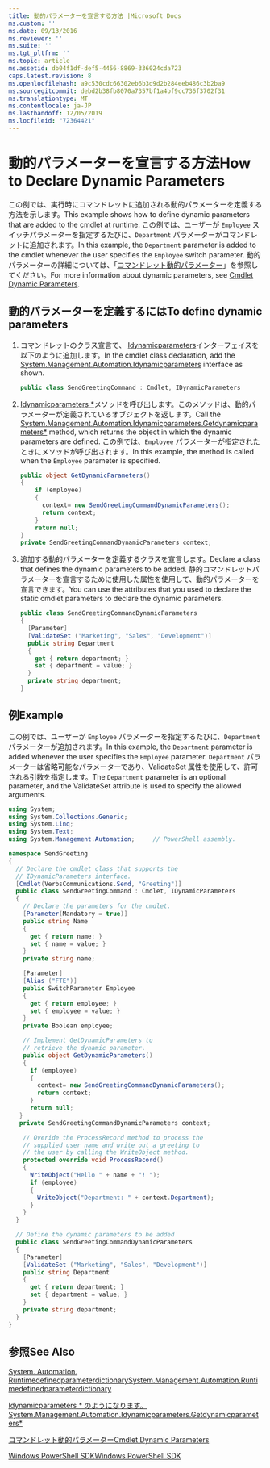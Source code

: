 ```yaml
---
title: 動的パラメーターを宣言する方法 |Microsoft Docs
ms.custom: ''
ms.date: 09/13/2016
ms.reviewer: ''
ms.suite: ''
ms.tgt_pltfrm: ''
ms.topic: article
ms.assetid: db04f1df-def5-4456-8869-336024cda723
caps.latest.revision: 8
ms.openlocfilehash: a9c530cdc66302eb6b3d9d2b284eeb486c3b2ba9
ms.sourcegitcommit: debd2b38fb8070a7357bf1a4bf9cc736f3702f31
ms.translationtype: MT
ms.contentlocale: ja-JP
ms.lasthandoff: 12/05/2019
ms.locfileid: "72364421"
---
```

# <a name="how-to-declare-dynamic-parameters"></a><span data-ttu-id="0aaee-102">動的パラメーターを宣言する方法</span><span class="sxs-lookup"><span data-stu-id="0aaee-102">How to Declare Dynamic Parameters</span></span>

<span data-ttu-id="0aaee-103">この例では、実行時にコマンドレットに追加される動的パラメーターを定義する方法を示します。</span><span class="sxs-lookup"><span data-stu-id="0aaee-103">This example shows how to define dynamic parameters that are added to the cmdlet at runtime.</span></span> <span data-ttu-id="0aaee-104">この例では、ユーザーが `Employee` スイッチパラメーターを指定するたびに、`Department` パラメーターがコマンドレットに追加されます。</span><span class="sxs-lookup"><span data-stu-id="0aaee-104">In this example, the `Department` parameter is added to the cmdlet whenever the user specifies the `Employee` switch parameter.</span></span> <span data-ttu-id="0aaee-105">動的パラメーターの詳細については、「[コマンドレット動的パラメーター](./cmdlet-dynamic-parameters.md)」を参照してください。</span><span class="sxs-lookup"><span data-stu-id="0aaee-105">For more information about dynamic parameters, see [Cmdlet Dynamic Parameters](./cmdlet-dynamic-parameters.md).</span></span>

## <a name="to-define-dynamic-parameters"></a><span data-ttu-id="0aaee-106">動的パラメーターを定義するには</span><span class="sxs-lookup"><span data-stu-id="0aaee-106">To define dynamic parameters</span></span>

1. <span data-ttu-id="0aaee-107">コマンドレットのクラス宣言で、 [Idynamicparameters](/dotnet/api/System.Management.Automation.IDynamicParameters)インターフェイスを以下のように追加します。</span><span class="sxs-lookup"><span data-stu-id="0aaee-107">In the cmdlet class declaration, add the [System.Management.Automation.Idynamicparameters](/dotnet/api/System.Management.Automation.IDynamicParameters) interface as shown.</span></span>

   ```csharp
   public class SendGreetingCommand : Cmdlet, IDynamicParameters
   ```

2. <span data-ttu-id="0aaee-108">[Idynamicparameters \*](/dotnet/api/System.Management.Automation.IDynamicParameters.GetDynamicParameters)メソッドを呼び出します。このメソッドは、動的パラメーターが定義されているオブジェクトを返します。</span><span class="sxs-lookup"><span data-stu-id="0aaee-108">Call the [System.Management.Automation.Idynamicparameters.Getdynamicparameters\*](/dotnet/api/System.Management.Automation.IDynamicParameters.GetDynamicParameters) method, which returns the object in which the dynamic parameters are defined.</span></span> <span data-ttu-id="0aaee-109">この例では、`Employee` パラメーターが指定されたときにメソッドが呼び出されます。</span><span class="sxs-lookup"><span data-stu-id="0aaee-109">In this example, the method is called when the `Employee` parameter is specified.</span></span>

   ```csharp
   public object GetDynamicParameters()
   {
       if (employee)
       {
         context= new SendGreetingCommandDynamicParameters();
         return context;
       }
       return null;
   }
   private SendGreetingCommandDynamicParameters context;
   ```

3. <span data-ttu-id="0aaee-110">追加する動的パラメーターを定義するクラスを宣言します。</span><span class="sxs-lookup"><span data-stu-id="0aaee-110">Declare a class that defines the dynamic parameters to be added.</span></span> <span data-ttu-id="0aaee-111">静的コマンドレットパラメーターを宣言するために使用した属性を使用して、動的パラメーターを宣言できます。</span><span class="sxs-lookup"><span data-stu-id="0aaee-111">You can use the attributes that you used to declare the static cmdlet parameters to declare the dynamic parameters.</span></span>

   ```csharp
   public class SendGreetingCommandDynamicParameters
   {
     [Parameter]
     [ValidateSet ("Marketing", "Sales", "Development")]
     public string Department
     {
       get { return department; }
       set { department = value; }
     }
     private string department;
   }
   ```

## <a name="example"></a><span data-ttu-id="0aaee-112">例</span><span class="sxs-lookup"><span data-stu-id="0aaee-112">Example</span></span>

<span data-ttu-id="0aaee-113">この例では、ユーザーが `Employee` パラメーターを指定するたびに、`Department` パラメーターが追加されます。</span><span class="sxs-lookup"><span data-stu-id="0aaee-113">In this example, the `Department` parameter is added whenever the user specifies the `Employee` parameter.</span></span> <span data-ttu-id="0aaee-114">`Department` パラメーターは省略可能なパラメーターであり、ValidateSet 属性を使用して、許可される引数を指定します。</span><span class="sxs-lookup"><span data-stu-id="0aaee-114">The `Department` parameter is an optional parameter, and the ValidateSet attribute is used to specify the allowed arguments.</span></span>

```csharp
using System;
using System.Collections.Generic;
using System.Linq;
using System.Text;
using System.Management.Automation;     // PowerShell assembly.

namespace SendGreeting
{
  // Declare the cmdlet class that supports the
  // IDynamicParameters interface.
  [Cmdlet(VerbsCommunications.Send, "Greeting")]
  public class SendGreetingCommand : Cmdlet, IDynamicParameters
  {
    // Declare the parameters for the cmdlet.
    [Parameter(Mandatory = true)]
    public string Name
    {
      get { return name; }
      set { name = value; }
    }
    private string name;

    [Parameter]
    [Alias ("FTE")]
    public SwitchParameter Employee
    {
      get { return employee; }
      set { employee = value; }
    }
    private Boolean employee;

    // Implement GetDynamicParameters to
    // retrieve the dynamic parameter.
    public object GetDynamicParameters()
    {
      if (employee)
      {
        context= new SendGreetingCommandDynamicParameters();
        return context;
      }
      return null;
   }
   private SendGreetingCommandDynamicParameters context;

    // Overide the ProcessRecord method to process the
    // supplied user name and write out a greeting to
    // the user by calling the WriteObject method.
    protected override void ProcessRecord()
    {
      WriteObject("Hello " + name + "! ");
      if (employee)
      {
        WriteObject("Department: " + context.Department);
      }
    }
  }

  // Define the dynamic parameters to be added
  public class SendGreetingCommandDynamicParameters
  {
    [Parameter]
    [ValidateSet ("Marketing", "Sales", "Development")]
    public string Department
    {
      get { return department; }
      set { department = value; }
    }
    private string department;
  }
}
```

## <a name="see-also"></a><span data-ttu-id="0aaee-115">参照</span><span class="sxs-lookup"><span data-stu-id="0aaee-115">See Also</span></span>

[<span data-ttu-id="0aaee-116">System. Automation. Runtimedefinedparameterdictionary</span><span class="sxs-lookup"><span data-stu-id="0aaee-116">System.Management.Automation.Runtimedefinedparameterdictionary</span></span>](/dotnet/api/System.Management.Automation.RuntimeDefinedParameterDictionary)

[<span data-ttu-id="0aaee-117">Idynamicparameters \* のようになります。</span><span class="sxs-lookup"><span data-stu-id="0aaee-117">System.Management.Automation.Idynamicparameters.Getdynamicparameters\*</span></span>](/dotnet/api/System.Management.Automation.IDynamicParameters.GetDynamicParameters)

[<span data-ttu-id="0aaee-118">コマンドレット動的パラメーター</span><span class="sxs-lookup"><span data-stu-id="0aaee-118">Cmdlet Dynamic Parameters</span></span>](./cmdlet-dynamic-parameters.md)

[<span data-ttu-id="0aaee-119">Windows PowerShell SDK</span><span class="sxs-lookup"><span data-stu-id="0aaee-119">Windows PowerShell SDK</span></span>](../windows-powershell-reference.md)